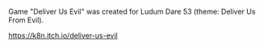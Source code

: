 Game "Deliver Us Evil" was created for Ludum Dare 53 (theme: Deliver Us From Evil).

https://k8n.itch.io/deliver-us-evil
